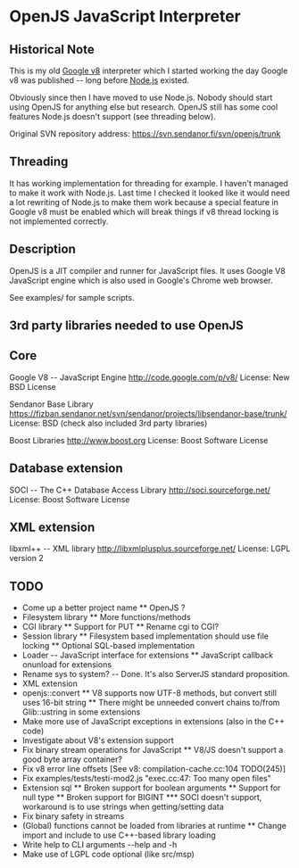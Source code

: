 OpenJS JavaScript Interpreter
=============================

Historical Note
---------------

This is my old [Google v8](http://code.google.com/p/v8/) interpreter which I 
started working the day Google v8 was published -- long before [Node.js](http://nodejs.org) existed.

Obviously since then I have moved to use Node.js. Nobody should start using 
OpenJS for anything else but research. OpenJS still has some cool features 
Node.js doesn't support (see threading below).

Original SVN repository address: https://svn.sendanor.fi/svn/openjs/trunk

Threading
---------

It has working implementation for threading for example. I haven't managed to 
make it work with Node.js. Last time I checked it looked like it would need a 
lot rewriting of Node.js to make them work because a special feature in Google 
v8 must be enabled which will break things if v8 thread locking is not 
implemented correctly.

Description
-----------

OpenJS is a JIT compiler and runner for JavaScript files. It uses Google V8 
JavaScript engine which is also used in Google's Chrome web browser.

See examples/ for sample scripts.

3rd party libraries needed to use OpenJS
----------------------------------------

Core
----

Google V8 -- JavaScript Engine
http://code.google.com/p/v8/
License: New BSD License

Sendanor Base Library
https://fizban.sendanor.net/svn/sendanor/projects/libsendanor-base/trunk/
License: BSD (check also included 3rd party libraries)

Boost Libraries
http://www.boost.org
License: Boost Software License

Database extension
------------------

SOCI -- The C++ Database Access Library
http://soci.sourceforge.net/
License: Boost Software License

XML extension
-------------

libxml++ -- XML library
http://libxmlplusplus.sourceforge.net/
License: LGPL version 2

TODO
----

* Come up a better project name
** OpenJS ?
* Filesystem library
** More functions/methods
* CGI library
** Support for PUT
** Rename cgi to CGI?
* Session library
** Filesystem based implementation should use file locking
** Optional SQL-based implementation
* Loader -- JavaScript interface for extensions
** JavaScript callback onunload for extensions
* Rename sys to system? -- Done. It's also ServerJS standard proposition.
* XML extension
* openjs::convert
** V8 supports now UTF-8 methods, but convert still uses 16-bit string
** There might be unneeded convert chains to/from Glib::ustring in some extensions
* Make more use of JavaScript exceptions in extensions (also in the C++ code)
* Investigate about V8's extension support
* Fix binary stream operations for JavaScript
** V8/JS doesn't support a good byte array container?
* Fix v8 error line offsets [See v8: compilation-cache.cc:104 TODO(245)]
* Fix examples/tests/testi-mod2.js "exec.cc:47: Too many open files"
* Extension sql
** Broken support for boolean arguments
** Support for null type
** Broken support for BIGINT
*** SOCI doesn't support, workaround is to use strings when getting/setting data
* Fix binary safety in streams
* (Global) functions cannot be loaded from libraries at runtime
** Change import and include to use C++-based library loading
* Write help to CLI arguments --help and -h
* Make use of LGPL code optional (like src/msp)
